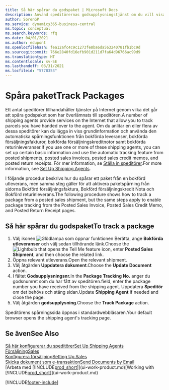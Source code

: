 ```yaml
---
title: Så här spårar du godspaket | Microsoft Docs
description: Använd speditörernas godsupplysningstjänst om du vill visa förloppet för en leverans.
author: SorenGP
ms.service: dynamics365-business-central
ms.topic: conceptual
ms.search.keywords: rfq
ms.date: 04/01/2021
ms.author: edupont
ms.openlocfilehash: fea12afc4c9c1273fe8ba6da563240781fb1bc9d
ms.sourcegitcommit: 766e2840fd16efb901d211d7fa64d96766ac99d9
ms.translationtype: HT
ms.contentlocale: sv-SE
ms.lasthandoff: 03/31/2021
ms.locfileid: "5778353"
---
```

# <a name="track-packages"></a><span data-ttu-id="159a0-103">Spåra paket</span><span class="sxs-lookup"><span data-stu-id="159a0-103">Track Packages</span></span>

<span data-ttu-id="159a0-104">Ett antal speditörer tillhandahåller tjänster på Internet genom vilka det går att spåra godspaket som har överlämnats till speditören.</span><span class="sxs-lookup"><span data-stu-id="159a0-104">A number of shipping agents provide services on the Internet that allow you to track parcels you have handed over to the agent.</span></span> <span data-ttu-id="159a0-105">Om du anlitar en eller flera av dessa speditörer kan du lägga in viss grundinformation och använda den automatiska spårningsfunktionen från bokförda leveranser, bokförda försäljningsfakturor, bokförda försäljningskreditnotor samt bokförda returinleveranser.</span><span class="sxs-lookup"><span data-stu-id="159a0-105">If you use one or more of these shipping agents, you can set up certain basic information and use the automatic tracking feature from posted shipments, posted sales invoices, posted sales credit memos, and posted return receipts.</span></span> <span data-ttu-id="159a0-106">För mer information, se [Ställa in speditörer](sales-how-to-set-up-shipping-agents.md).</span><span class="sxs-lookup"><span data-stu-id="159a0-106">For more information, see [Set Up Shipping Agents](sales-how-to-set-up-shipping-agents.md).</span></span>  

<span data-ttu-id="159a0-107">I följande procedur beskrivs hur du spårar ett paket från en bokförd utleverans, men samma steg gäller för att aktivera paketspårning från sidorna Bokförd försäljningsfaktura, Bokförd försäljningskredit Nota och Bokförd returinleverans.</span><span class="sxs-lookup"><span data-stu-id="159a0-107">The following procedure shows how to track a package from a posted sales shipment, but the same steps apply to enable package tracking from the Posted Sales Invoice, Posted Sales Credit Memo, and Posted Return Receipt pages.</span></span>  

## <a name="to-track-a-package"></a><span data-ttu-id="159a0-108">Så här spårar du godspaket</span><span class="sxs-lookup"><span data-stu-id="159a0-108">To track a package</span></span>

1. <span data-ttu-id="159a0-109">Välj ikonen ![Glödlampa som öppnar funktionen Berätta](media/ui-search/search_small.png "Berätta vad du vill göra"), ange **Bokförda utleveranser** och välj sedan tillhörande länk.</span><span class="sxs-lookup"><span data-stu-id="159a0-109">Choose the ![Lightbulb that opens the Tell Me feature](media/ui-search/search_small.png "Tell me what you want to do") icon, enter **Posted Sales Shipment**, and then choose the related link.</span></span>
2. <span data-ttu-id="159a0-110">Öppna relevant utleverans.</span><span class="sxs-lookup"><span data-stu-id="159a0-110">Open the relevant shipment.</span></span>
3. <span data-ttu-id="159a0-111">Välj åtgärden **Uppdatera dokument**.</span><span class="sxs-lookup"><span data-stu-id="159a0-111">Choose the **Update Document** action.</span></span>
4. <span data-ttu-id="159a0-112">I fältet **Godsupplysningsnr.**</span><span class="sxs-lookup"><span data-stu-id="159a0-112">In the **Package Tracking No.**</span></span> <span data-ttu-id="159a0-113">anger du godsnumret som du har fått av speditören.</span><span class="sxs-lookup"><span data-stu-id="159a0-113">field, enter the package number you have received from the shipping agent.</span></span> <span data-ttu-id="159a0-114">Uppdatera **Speditör** om det behövs och stäng sidan.</span><span class="sxs-lookup"><span data-stu-id="159a0-114">Update **Shipping Agent** if needed and close the page.</span></span>
5. <span data-ttu-id="159a0-115">Välj åtgärden **godsupplysning**.</span><span class="sxs-lookup"><span data-stu-id="159a0-115">Choose the **Track Package** action.</span></span>

<span data-ttu-id="159a0-116">Speditörens spårningssida öppnas i standardwebbläsaren.</span><span class="sxs-lookup"><span data-stu-id="159a0-116">Your default browser opens the shipping agent's tracking page.</span></span>

## <a name="see-also"></a><span data-ttu-id="159a0-117">Se även</span><span class="sxs-lookup"><span data-stu-id="159a0-117">See Also</span></span>

[<span data-ttu-id="159a0-118">Så här konfigurerar du speditörer</span><span class="sxs-lookup"><span data-stu-id="159a0-118">Set Up Shipping Agents</span></span>](sales-how-to-set-up-shipping-agents.md)  
[<span data-ttu-id="159a0-119">Försäljning</span><span class="sxs-lookup"><span data-stu-id="159a0-119">Sales</span></span>](sales-manage-sales.md)  
[<span data-ttu-id="159a0-120">Konfigurera försäljning</span><span class="sxs-lookup"><span data-stu-id="159a0-120">Setting Up Sales</span></span>](sales-setup-sales.md)  
[<span data-ttu-id="159a0-121">Skicka dokument som e-transaktion</span><span class="sxs-lookup"><span data-stu-id="159a0-121">Send Documents by Email</span></span>](ui-how-send-documents-email.md)  
<span data-ttu-id="159a0-122">[Arbeta med [!INCLUDE[prod_short](includes/prod_short.md)]](ui-work-product.md)</span><span class="sxs-lookup"><span data-stu-id="159a0-122">[Working with [!INCLUDE[prod_short](includes/prod_short.md)]](ui-work-product.md)</span></span>


[!INCLUDE[footer-include](includes/footer-banner.md)]